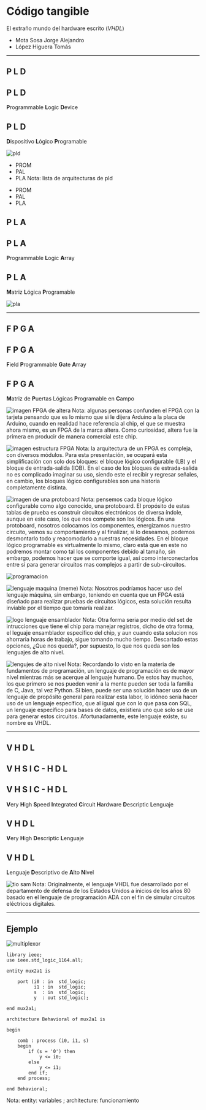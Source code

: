 # C&oacute;digo tangible
El extra&ntilde;o mundo del hardware escrito (_VHDL_)
- Mota Sosa Jorge Alejandro
- L&oacute;pez Higuera Tom&aacute;s

---

<!-- .element: data-auto-animate -->
## P L D


<!-- .element: data-auto-animate -->
## P L D <!-- .element: style="color: red;" -->
<!-- .element: data-auto-animate -->
**P**rogrammable <!-- .element: style="color: red;" -->
**L**ogic <!-- .element: style="color: red;" -->
**D**evice <!-- .element: style="color: red;" -->


<!-- .element: data-auto-animate -->
## P L D <!-- .element: style="color: red;" -->
<!-- .element: data-auto-animate -->
**D**ispositivo <!-- .element: style="color: red;" -->
**L**&oacute;gico <!-- .element: style="color: red;" -->
**P**rogramable <!-- .element: style="color: red;" -->


![pld](assets/pld.jpg) <!-- .element: width="400" -->


<!-- .element: data-auto-animate -->
- PROM
- PAL
- PLA
Nota: lista de arquitecturas de pld


<!-- .element: data-auto-animate -->
- PROM
- PAL
- PLA <!-- .element: class="r-fit-text" style="background: yellow;" -->


<!-- .element: data-auto-animate -->
## P L A


<!-- .element: data-auto-animate -->
## P L A <!-- .element: style="color: red;" -->
<!-- .element: data-auto-animate -->
**P**rogrammable <!-- .element: style="color: red;" -->
**L**ogic <!-- .element: style="color: red;" -->
**A**rray <!-- .element: style="color: red;" -->


<!-- .element: data-auto-animate -->
## P L A <!-- .element: style="color: red;" -->
<!-- .element: data-auto-animate -->
**M**atriz <!-- .element: style="color: red;" -->
**L**&oacute;gica <!-- .element: style="color: red;" -->
**P**rogramable <!-- .element: style="color: red;" -->


![pla](assets/pla.png) <!-- .element: width="500" -->

---

<!-- .element: data-auto-animate -->
##  F P G A


<!-- .element: data-auto-animate -->
##  F P G A <!-- .element: style="color: red;" -->
<!-- .element: data-auto-animate -->
**F**ield <!-- .element: style="color: red;" -->
**P**rogrammable <!-- .element: style="color: red;" -->
**G**ate <!-- .element: style="color: red;" -->
**A**rray <!-- .element: style="color: red;" -->


<!-- .element: data-auto-animate -->
##  F P G A <!-- .element: style="color: red;" -->
<!-- .element: data-auto-animate -->
**M**atriz de <!-- .element: style="color: red;" -->
**P**uertas L&oacute;gicas <!-- .element: style="color: red;" -->
**P**rogramable en <!-- .element: style="color: red;" -->
**C**ampo <!-- .element: style="color: red;" -->


![imagen FPGA de altera](assets/fpga_altera.jpg)
Nota: algunas personas confunden el FPGA con la tarjeta pensando que es lo mismo que si le dijera Arduino a la placa de Arduino, cuando en realidad hace referencia al chip, el que se muestra ahora mismo, es un FPGA de la marca altera. Como curiosidad, altera fue la primera en producir de manera comercial este chip.


![imagen estructura FPGA](assets/fpga_structure.png)
Nota: la arquitectura de un FPGA es compleja, con diversos módulos. Para esta presentación, se ocupará esta simplificación con solo dos bloques: el bloque lógico configurable (LB) y el bloque de entrada-salida (IOB). En el caso de los bloques de estrada-salida no es complicado imaginar su uso, siendo este el recibir y regresar señales, en cambio, los bloques lógico configurables son una historia completamente distinta.


![imagen de una protoboard](assets/protoboard.jpg)
Nota: pensemos cada bloque lógico configurable como algo conocido, una protoboard. El propósito de estas tablas de prueba es construir circuitos electrónicos de diversa índole, aunque en este caso, los que nos compete son los lógicos. En una protoboard, nosotros colocamos los componentes, energizamos nuestro circuito, vemos su comportamiento y al finalizar, si lo deseamos, podemos desmontarlo todo y reacomodarlo a nuestras necesidades. En el bloque lógico programable es virtualmente lo mismo, claro está que en este no podremos montar como tal los componentes debido al tamaño, sin embargo, podemos hacer que se comporte igual, así como interconectarlos entre sí para generar circuitos mas complejos a partir de sub-circuitos.


![programacion](assets/programacion.png)


![lenguaje maquina (meme)](assets/lenguaje_maquina.jpg) <!-- .element: width="500" -->
Nota: Nosotros podríamos hacer uso del lenguaje máquina, sin embargo, teniendo en cuenta que un FPGA está diseñado para realizar pruebas de circuitos lógicos, esta solución resulta inviable por el tiempo que tomaría realizar.


![logo lenguaje ensamblador](assets/logo_ensamblador.png)
Nota: Otra forma seria por medio del set de intrucciones que tiene el chip para manejar registros, dicho de otra forma, el leguaje ensamblador especifico del chip, y aun cuando esta solucion nos ahorraria horas de trabajo, sigue tomando mucho tiempo. Descartado estas opciones, ¿Que nos queda?, por supuesto, lo que nos queda son los lenguajes de alto nivel.


![lengujes de alto nivel](assets/lenguajes_alto_nivel.jpg)
Nota: Recordando lo visto en la materia de fundamentos de programación, un lenguaje de programación es de mayor nivel mientras más se acerque al lenguaje humano. De estos hay muchos, los que primero se nos pueden venir a la mente pueden ser toda la familia de C, Java, tal vez Python. Si bien, puede ser una solución hacer uso de un lenguaje de propósito general para realizar esta labor, lo idóneo sería hacer uso de un lenguaje específico, que al igual que con lo que pasa con SQL, un lenguaje específico para bases de datos, existiera uno que solo se use para generar estos circuitos. Afortunadamente, este lenguaje existe, su nombre es VHDL.

---

<!-- .element: data-auto-animate -->
## V H D L


<!-- .element: data-auto-animate -->
## V H S I C - H D L


<!-- .element: data-auto-animate -->
## V H S I C - H D L <!-- .element: style="color: red;" -->
**V**ery <!-- .element: style="color: red;" -->
**H**igh <!-- .element: style="color: red;" -->
**S**peed <!-- .element: style="color: red;" -->
**I**ntegrated <!-- .element: style="color: red;" -->
**C**ircuit <!-- .element: style="color: red;" -->
**H**ardware <!-- .element: style="color: red;" -->
**D**escriptic <!-- .element: style="color: red;" -->
**L**enguaje <!-- .element: style="color: red;" -->


<!-- .element: data-auto-animate -->
## V H D L <!-- .element: style="color: red;" -->
<!-- .element: data-auto-animate -->
**V**ery <!-- .element: style="color: red;" -->
**H**igh <!-- .element: style="color: red;" -->
**D**escriptic <!-- .element: style="color: red;" -->
**L**enguaje <!-- .element: style="color: red;" -->


<!-- .element: data-auto-animate -->
## V H D L <!-- .element: style="color: red;" -->
<!-- .element: data-auto-animate -->
**L**enguaje <!-- .element: style="color: red;" -->
**D**escriptivo de <!-- .element: style="color: red;" -->
**A**lto <!-- .element: style="color: red;" -->
**N**ivel <!-- .element: style="color: red;" -->


![tio sam](assets/tio_sam.png) <!-- .element: width="500" -->
Nota: Originalmente, el lenguaje VHDL fue desarrollado por el departamento de defensa de los Estados Unidos a inicios de los años 80 basado en el lenguaje de programación ADA con el fin de simular circuitos eléctricos digitales.

---

## Ejemplo


![multiplexor](assets/multiplexor.png)


```vhdl[1-26|1-2|4|13|4-11|4,11|6-9|13-26|13,15,26|17-24|17,18,24|19-23]
library ieee;
use ieee.std_logic_1164.all;

entity mux2a1 is

    port (i0 : in  std_logic;
          i1 : in  std_logic;
          s  : in  std_logic;
          y  : out std_logic);

end mux2a1;

architecture Behavioral of mux2a1 is

begin

    comb : process (i0, i1, s)
    begin
        if (s = '0') then
            y <= i0;
        else
            y <= i1;
        end if;
    end process;

end Behavioral;
```
Nota: entity: variables ; architecture: funcionamiento
